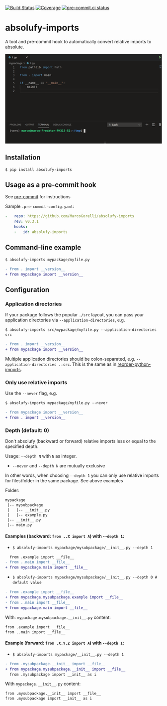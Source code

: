 [![Build Status](https://github.com/MarcoGorelli/absolufy-imports/workflows/tox/badge.svg)](https://github.com/MarcoGorelli/absolufy-imports/actions?workflow=tox)
[![Coverage](https://codecov.io/gh/MarcoGorelli/absolufy-imports/branch/main/graph/badge.svg)](https://codecov.io/gh/MarcoGorelli/absolufy-imports)
[![pre-commit.ci status](https://results.pre-commit.ci/badge/github/MarcoGorelli/absolufy-imports/main.svg)](https://results.pre-commit.ci/latest/github/MarcoGorelli/absolufy-imports/main)

absolufy-imports
================

A tool and pre-commit hook to automatically convert relative imports to absolute.

<p align="center">
    <a href="#readme">
        <img alt="demo" src="https://raw.githubusercontent.com/nbQA-dev/nbQA-demo/master/abs-imports.gif">
    </a>
</p>

## Installation

```console
$ pip install absolufy-imports
```

## Usage as a pre-commit hook

See [pre-commit](https://github.com/pre-commit/pre-commit) for instructions

Sample `.pre-commit-config.yaml`:

```yaml
-   repo: https://github.com/MarcoGorelli/absolufy-imports
    rev: v0.3.1
    hooks:
    -   id: absolufy-imports
```

## Command-line example

```console
$ absolufy-imports mypackage/myfile.py
```

```diff
- from . import __version__
+ from mypackage import __version__
```

## Configuration

### Application directories

If your package follows the popular `./src` layout, you can pass your application directories via `--application-directories`, e.g.

```console
$ absolufy-imports src/mypackage/myfile.py --application-directories src
```

```diff
- from . import __version__
+ from mypackage import __version__
```

Multiple application directories should be colon-separated, e.g. `--application-directories .:src`. This is the same as in [reorder-python-imports](https://github.com/asottile/reorder_python_imports).

### Only use relative imports

Use the `--never` flag, e.g.

```console
$ absolufy-imports mypackage/myfile.py --never
```

```diff
- from mypackage import __version__
+ from . import __version__
```

### Depth (default: 0)

Don't absolufy (backward or forward) relative imports less or equal to the specified depth.

Usage: `--depth N` with `N` as integer.

* `--never` and `--depth N` are mutually exclusive

In other words, when choosing `--depth 1` you can only use relative
imports for files/folder in the same package. See above examples

Folder:
```
mypackage
 |-- mysubpackage
 |   |-- __init__.py
 |   |-- example.py
 |-- __init__.py
 |-- main.py
```

#### Examples (backward: `from ..X import A`) with `--depth 1`:
* `$ absolufy-imports mypackage/mysubpackage/__init__.py --depth 1`

```diff
  from .example import __file__
- from ..main import __file__
+ from mypackage.main import __file__
```
* `$ absolufy-imports mypackage/mysubpackage/__init__.py --depth 0 # default value`

```diff
- from .example import __file__
+ from mypackage.mysubpackage.example import __file__
- from ..main import __file__
+ from mypackage.main import __file__
```

With: `mypackage.mysubpackage.__init__.py` content:
```
from .example import __file__
from ..main import __file__
```

#### Example (forward: `from .X.Y.Z import A`) with `--depth 1`:

* `$ absolufy-imports mypackage/__init__.py --depth 1`
```diff
- from .mysubpackage.__init__ import __file__
+ from mypackage.mysubpackage.__init__ import __file__
  from .mysubpackage import __init__ as i
```

With `mypackage.__init__.py` content:
```
from .mysubpackage.__init__ import __file__
from .mysubpackage import __init__ as i
```

